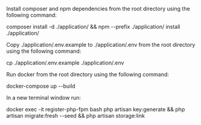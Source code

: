 Install composer and npm dependencies from the root directory using the following command:

composer install -d ./application/ && npm --prefix ./application/ install ./application/

Copy ./application/.env.example to ./application/.env from the root directory using the following command:

cp ./application/.env.example ./application/.env

Run docker from the root directory using the following command:

docker-compose up --build

In a new terminal window run:

docker exec -it register-php-fpm bash
php artisan key:generate && php artisan migrate:fresh --seed && php artisan storage:link
